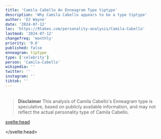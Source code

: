 ```yaml
---
title: 'Camila Cabello An Enneagram Type tiptype'
description: 'Why Camila Cabello appears to be a type tiptype'
author: 'DJ Wayne'
date: '2024-07-12'
loc: 'https://9takes.com/personality-analysis/Camila-Cabello'
lastmod: '2024-07-12'
changefreq: 'monthly'
priority: '0.6'
published: false
enneagram: tiptype
type: ['celebrity']
person: 'Camila-Cabello'
wikipedia: ''
twitter: ''
instagram: ''
tiktok: ''
---
```


<!--
    childhood and upbringing
    first big success
    style habits and quirks that relate to their personality type
    stressful moments in their life and how they handled them
    comfort- moments in their life where they are doing well and killing it
-->
<!-- // keywords:  -->

<script>
	// import  PopCard  from "$lib/components/atoms/PopCard.svelte";
</script>

<div
	style="display: flex;
    justify-content: center;
    margin: 1rem 0;
	"
>
	<!-- <PopCard
		image={`/types/tiptypes/${'Camila-Cabello'}.webp`}
		enneagramType={tiptype}
		showIcon={false}
		displayText="Camila Cabello"
		subtext=""
	/> -->
</div>

> **Disclaimer** This analysis of Camila Cabello's Enneagram type is speculative, based on publicly available information, and may not reflect the actual personality type of Camila Cabello.

<p class="firstLetter"></p>

<svelte:head>

<script type="application/ld+json">

</script>

</svelte:head>

<style lang="scss"></style>
